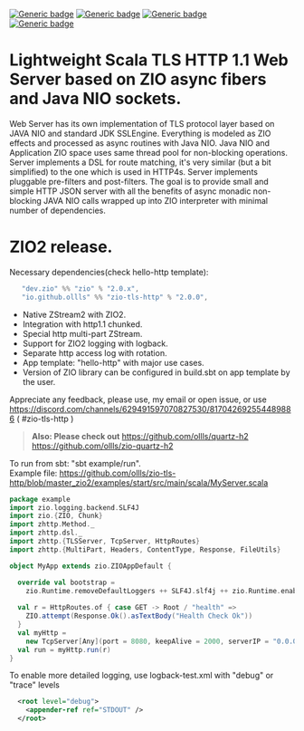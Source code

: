 

[![Generic badge](https://img.shields.io/badge/release-2.0.0-blue)](https://repo1.maven.org/maven2/io/github/ollls/zio-tls-http_3/2.0.0/)
[![Generic badge](https://img.shields.io/badge/Nexus-v1.2--m3-yellow.svg)](https://repo1.maven.org/maven2/io/github/ollls/zio-tls-http_2.13/1.2-m3/)
[![Generic badge](https://img.shields.io/badge/Nexus-v1.1.0--m8-blue.svg)](https://repo1.maven.org/maven2/io/github/ollls/zio-tls-http_2.13/1.1.0-m8)
<br>
[![Generic badge](https://img.shields.io/badge/Hello%20World-template-red)](https://github.com/ollls/hello-http)


# Lightweight Scala TLS HTTP 1.1 Web Server based on ZIO async fibers and Java NIO sockets.
Web Server has its own implementation of TLS protocol layer based on JAVA NIO and standard JDK SSLEngine. Everything is modeled as ZIO effects and processed as async routines with Java NIO. Java NIO and Application ZIO space uses same thread pool for non-blocking operations.
Server implements a DSL for route matching, it's very similar (but a bit simplified) to the one which is used in HTTP4s. Server implements pluggable pre-filters and post-filters. The goal is to provide small and simple HTTP JSON server with all the benefits of async monadic non-blocking JAVA NIO calls wrapped up into ZIO interpreter with minimal number of dependencies.

# ZIO2 release.
Necessary dependencies(check hello-http template):
```scala
   "dev.zio" %% "zio" % "2.0.x",
   "io.github.ollls" %% "zio-tls-http" % "2.0.0",
```

* Native ZStream2 with ZIO2.
* Integration with http1.1 chunked.
* Special http multi-part ZStream.
* Support for ZIO2 logging with logback.
* Separate http access log with rotation.
* App template: "hello-http" with major use cases.
* Version of ZIO library can be configured in build.sbt on app template by the user.

Appreciate any feedback, please use, my email or open issue, or use 
https://discord.com/channels/629491597070827530/817042692554489886   ( #zio-tls-http ) 
<br>

> **Also: Please check out** https://github.com/ollls/quartz-h2  https://github.com/ollls/zio-quartz-h2

To run from sbt:  "sbt example/run". <br>
Example file: https://github.com/ollls/zio-tls-http/blob/master_zio2/examples/start/src/main/scala/MyServer.scala

```scala
package example
import zio.logging.backend.SLF4J
import zio.{ZIO, Chunk}
import zhttp.Method._
import zhttp.dsl._
import zhttp.{TLSServer, TcpServer, HttpRoutes}
import zhttp.{MultiPart, Headers, ContentType, Response, FileUtils}

object MyApp extends zio.ZIOAppDefault {

  override val bootstrap =
    zio.Runtime.removeDefaultLoggers ++ SLF4J.slf4j ++ zio.Runtime.enableWorkStealing
    
  val r = HttpRoutes.of { case GET -> Root / "health" =>
    ZIO.attempt(Response.Ok().asTextBody("Health Check Ok"))
  }
  val myHttp =
    new TcpServer[Any](port = 8080, keepAlive = 2000, serverIP = "0.0.0.0")
  val run = myHttp.run(r)
}

```
To enable more detailed logging, use logback-test.xml with "debug" or "trace" levels

```xml
  <root level="debug">
    <appender-ref ref="STDOUT" />
  </root>
```


